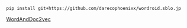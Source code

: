 ```
pip install git+https://github.com/darecophoenixx/wordroid.sblo.jp
```

[WordAndDoc2vec](https://github.com/darecophoenixx/wordroid.sblo.jp/tree/master/lib/feature_eng)
